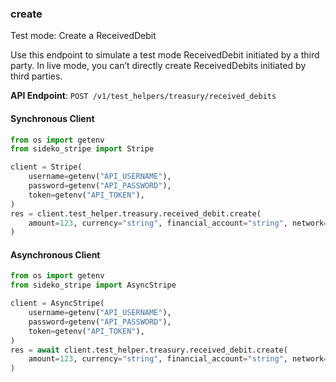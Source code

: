 
### create <a name="create"></a>
Test mode: Create a ReceivedDebit

<p>Use this endpoint to simulate a test mode ReceivedDebit initiated by a third party. In live mode, you can’t directly create ReceivedDebits initiated by third parties.</p>

**API Endpoint**: `POST /v1/test_helpers/treasury/received_debits`

#### Synchronous Client

```python
from os import getenv
from sideko_stripe import Stripe

client = Stripe(
    username=getenv("API_USERNAME"),
    password=getenv("API_PASSWORD"),
    token=getenv("API_TOKEN"),
)
res = client.test_helper.treasury.received_debit.create(
    amount=123, currency="string", financial_account="string", network="ach"
)
```

#### Asynchronous Client

```python
from os import getenv
from sideko_stripe import AsyncStripe

client = AsyncStripe(
    username=getenv("API_USERNAME"),
    password=getenv("API_PASSWORD"),
    token=getenv("API_TOKEN"),
)
res = await client.test_helper.treasury.received_debit.create(
    amount=123, currency="string", financial_account="string", network="ach"
)
```
